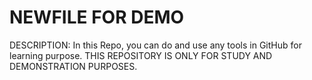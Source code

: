 # NEWFILE FOR DEMO

DESCRIPTION:
In this Repo, you can do and use any tools in GitHub for learning purpose.
THIS REPOSITORY IS ONLY FOR STUDY AND DEMONSTRATION PURPOSES.
